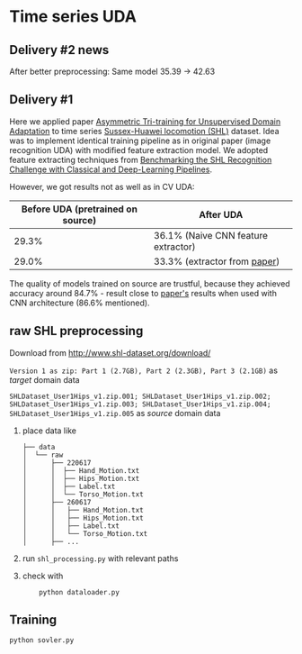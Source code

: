 # Time series UDA

## Delivery \#2 news

After better preprocessing:
Same model 35.39 -> 42.63

## Delivery \#1


Here we applied paper [Asymmetric Tri-training for Unsupervised Domain Adaptation](https://arxiv.org/abs/1702.08400)
to time series [Sussex-Huawei locomotion (SHL)](http://www.shl-dataset.org/) dataset. Idea was to implement identical
training pipeline as in original paper (image recognition UDA) with modified feature extraction model. We adopted 
feature extracting techniques from 
[Benchmarking the SHL Recognition Challenge with Classical and Deep-Learning Pipelines](http://acm.mementodepot.org/pubs/proceedings/acmconferences_3267305/3267305/3267305.3267531/3267305.3267531.pdf).

However, we got results not as well as in CV UDA:

|Before UDA (pretrained on source) | After UDA |
|---|---|
|29.3% | 36.1% (Naive CNN feature extractor)|
|29.0% | 33.3% (extractor from [paper](http://acm.mementodepot.org/pubs/proceedings/acmconferences_3267305/3267305/3267305.3267531/3267305.3267531.pdf))|

The quality of models trained on source are trustful, because they achieved accuracy around 84.7% - result close to
[paper's](http://acm.mementodepot.org/pubs/proceedings/acmconferences_3267305/3267305/3267305.3267531/3267305.3267531.pdf) results when used with CNN architecture (86.6% mentioned). 



## raw SHL preprocessing

Download from http://www.shl-dataset.org/download/

```Version 1 as zip: Part 1 (2.7GB), Part 2 (2.3GB), Part 3 (2.1GB)``` as *target* domain data

```SHLDataset_User1Hips_v1.zip.001; SHLDataset_User1Hips_v1.zip.002; SHLDataset_User1Hips_v1.zip.003; SHLDataset_User1Hips_v1.zip.004; SHLDataset_User1Hips_v1.zip.005```
as *source* domain data

1. place data like
    ```
    ├── data
    │  └── raw
    │      ├── 220617
    │      │  ├── Hand_Motion.txt
    │      │  ├── Hips_Motion.txt
    │      │  ├── Label.txt
    │      │  └── Torso_Motion.txt
    │      ├── 260617
    │      │   ├── Hand_Motion.txt
    │      │   ├── Hips_Motion.txt
    │      │   ├── Label.txt
    │      │   └── Torso_Motion.txt
    │      ├── ...
    ```

2. run ``` shl_processing.py ``` with relevant paths

3. check with
    ```
        python dataloader.py
    ```
   
## Training
```
python sovler.py
```
